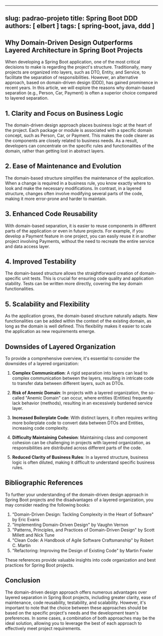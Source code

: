 
---
slug: padrao-projeto
title: Spring Boot DDD
authors: [ elbert ]
tags: [ spring-boot, java, ddd ]
---

## Why Domain-Driven Design Outperforms Layered Architecture in Spring Boot Projects

When developing a Spring Boot application, one of the most critical decisions to make is regarding the project's structure. Traditionally, many projects are organized into layers, such as DTO, Entity, and Service, to facilitate the separation of responsibilities. However, an alternative approach, based on domain-driven design (DDD), has gained prominence in recent years. In this article, we will explore the reasons why domain-based separation (e.g., Person, Car, Payment) is often a superior choice compared to layered separation.

## **1. Clarity and Focus on Business Logic**

The domain-driven design approach places business logic at the heart of the project. Each package or module is associated with a specific domain concept, such as Person, Car, or Payment. This makes the code clearer as the components are closely related to business needs. As a result, developers can concentrate on the specific rules and functionalities of the domain, rather than getting lost in abstract layers.

## **2. Ease of Maintenance and Evolution**

The domain-based structure simplifies the maintenance of the application. When a change is required in a business rule, you know exactly where to look and make the necessary modifications. In contrast, in a layered structure, changes often involve modifying several parts of the code, making it more error-prone and harder to maintain.

## **3. Enhanced Code Reusability**

With domain-based separation, it is easier to reuse components in different parts of the application or even in future projects. For example, if you develop a Payment feature in one project, you can easily reuse it in another project involving Payments, without the need to recreate the entire service and data access layer.

## **4. Improved Testability**

The domain-based structure allows the straightforward creation of domain-specific unit tests. This is crucial for ensuring code quality and application stability. Tests can be written more directly, covering the key domain functionalities.

## **5. Scalability and Flexibility**

As the application grows, the domain-based structure naturally adapts. New functionalities can be added within the context of the existing domain, as long as the domain is well defined. This flexibility makes it easier to scale the application as new requirements emerge.

## **Downsides of Layered Organization**

To provide a comprehensive overview, it's essential to consider the downsides of a layered organization:

1. **Complex Communication**: A rigid separation into layers can lead to complex communication between the layers, resulting in intricate code to transfer data between different layers, such as DTOs.

2. **Risk of Anemic Domain**: In projects with a layered organization, the so-called "Anemic Domain" can occur, where entities (Entities) frequently lack behavior (methods), resulting in an excessively burdened service layer.

3. **Increased Boilerplate Code**: With distinct layers, it often requires writing more boilerplate code to convert data between DTOs and Entities, increasing code complexity.

4. **Difficulty Maintaining Cohesion**: Maintaining class and component cohesion can be challenging in projects with layered organization, as responsibilities are distributed across different parts of the code.

5. **Reduced Clarity of Business Rules**: In a layered structure, business logic is often diluted, making it difficult to understand specific business rules.

## **Bibliographic References**

To further your understanding of the domain-driven design approach in Spring Boot projects and the disadvantages of a layered organization, you may consider reading the following books:

1. "Domain-Driven Design: Tackling Complexity in the Heart of Software" by Eric Evans
2. "Implementing Domain-Driven Design" by Vaughn Vernon
3. "Patterns, Principles, and Practices of Domain-Driven Design" by Scott Millett and Nick Tune
4. "Clean Code: A Handbook of Agile Software Craftsmanship" by Robert C. Martin
5. "Refactoring: Improving the Design of Existing Code" by Martin Fowler

These references provide valuable insights into code organization and best practices for Spring Boot projects.

## **Conclusion**

The domain-driven design approach offers numerous advantages over layered separation in Spring Boot projects, including greater clarity, ease of maintenance, code reusability, testability, and scalability. However, it's important to note that the choice between these approaches should be based on the specific project's needs and the development team's preferences. In some cases, a combination of both approaches may be the ideal solution, allowing you to leverage the best of each approach to effectively meet project requirements.